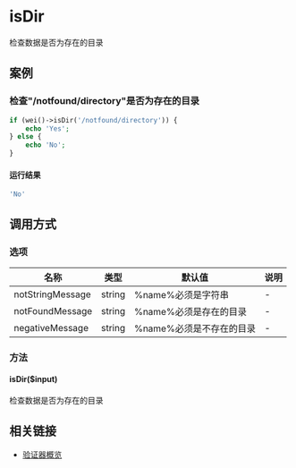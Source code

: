 isDir
=====

检查数据是否为存在的目录

案例
----

### 检查"/notfound/directory"是否为存在的目录
```php
if (wei()->isDir('/notfound/directory')) {
    echo 'Yes';
} else {
    echo 'No';
}
```

#### 运行结果
```php
'No'
```

调用方式
--------

### 选项

| 名称              | 类型      | 默认值                    | 说明  |
|-------------------|-----------|---------------------------|-------|
| notStringMessage  | string    | %name%必须是字符串        | -     |
| notFoundMessage   | string    | %name%必须是存在的目录    | -     |
| negativeMessage   | string    | %name%必须是不存在的目录  | -     |

### 方法

#### isDir($input)
检查数据是否为存在的目录

相关链接
--------

* [验证器概览](../book/validators.md)